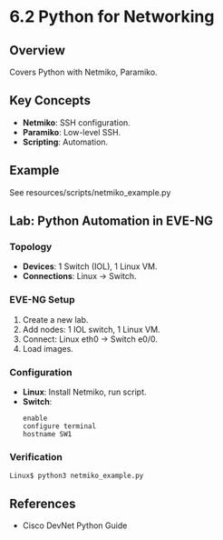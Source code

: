 # 6.2 Python for Networking

## Overview
Covers Python with Netmiko, Paramiko.

## Key Concepts
- **Netmiko**: SSH configuration.
- **Paramiko**: Low-level SSH.
- **Scripting**: Automation.

## Example
See resources/scripts/netmiko_example.py

## Lab: Python Automation in EVE-NG
### Topology
- **Devices**: 1 Switch (IOL), 1 Linux VM.
- **Connections**: Linux -> Switch.

### EVE-NG Setup
1. Create a new lab.
2. Add nodes: 1 IOL switch, 1 Linux VM.
3. Connect: Linux eth0 -> Switch e0/0.
4. Load images.

### Configuration
- **Linux**: Install Netmiko, run script.
- **Switch**:
  ```text
  enable
  configure terminal
  hostname SW1
  ```

### Verification
```text
Linux$ python3 netmiko_example.py
```

## References
- Cisco DevNet Python Guide
